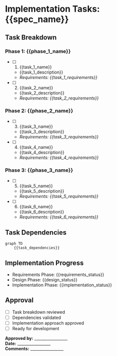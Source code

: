 # Implementation Tasks: {{spec_name}}

## Task Breakdown

### Phase 1: {{phase_1_name}}
- [ ] 1. {{task_1_name}}
  - {{task_1_description}}
  - _Requirements: {{task_1_requirements}}_

- [ ] 2. {{task_2_name}}
  - {{task_2_description}}
  - _Requirements: {{task_2_requirements}}_

### Phase 2: {{phase_2_name}}
- [ ] 3. {{task_3_name}}
  - {{task_3_description}}
  - _Requirements: {{task_3_requirements}}_

- [ ] 4. {{task_4_name}}
  - {{task_4_description}}
  - _Requirements: {{task_4_requirements}}_

### Phase 3: {{phase_3_name}}
- [ ] 5. {{task_5_name}}
  - {{task_5_description}}
  - _Requirements: {{task_5_requirements}}_

- [ ] 6. {{task_6_name}}
  - {{task_6_description}}
  - _Requirements: {{task_6_requirements}}_

## Task Dependencies
```mermaid
graph TD
    {{task_dependencies}}
```

## Implementation Progress
- Requirements Phase: {{requirements_status}}
- Design Phase: {{design_status}}
- Implementation Phase: {{implementation_status}}

## Approval
- [ ] Task breakdown reviewed
- [ ] Dependencies validated
- [ ] Implementation approach approved
- [ ] Ready for development

**Approved by:** _________________  
**Date:** _________________  
**Comments:** _________________